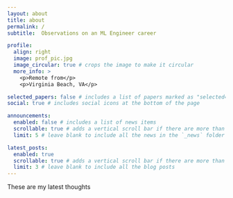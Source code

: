 ```yaml
---
layout: about
title: about
permalink: /
subtitle:  Observations on an ML Engineer career

profile:
  align: right
  image: prof_pic.jpg
  image_circular: true # crops the image to make it circular
  more_info: >
    <p>Remote from</p>
    <p>Virginia Beach, VA</p>

selected_papers: false # includes a list of papers marked as "selected={true}"
social: true # includes social icons at the bottom of the page

announcements:
  enabled: false # includes a list of news items
  scrollable: true # adds a vertical scroll bar if there are more than 3 news items
  limit: 5 # leave blank to include all the news in the `_news` folder

latest_posts:
  enabled: true
  scrollable: true # adds a vertical scroll bar if there are more than 3 new posts items
  limit: 3 # leave blank to include all the blog posts
---
```


These are my latest thoughts
